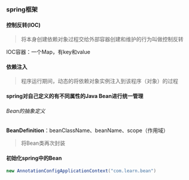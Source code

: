 ### spring框架

#### 控制反转(IOC)

> 将本身创建依赖对象过程交给外部容器创建和维护的行为叫做控制反转

IOC容器：一个Map，有key和value

#### 依赖注入

> 程序运行期间，动态的将依赖对象实例注入到该程序（对象）的过程

#### spring对自己定义的有不同属性的Java Bean进行统一管理

###### Bean的抽象定义

**BeanDefinition**：beanClassName、beanName、scope（作用域）

> 将Bean类再次封装

#### 初始化spring中的Bean

```java
new AnnotationConfigApplicationContext("com.learn.bean")
```

